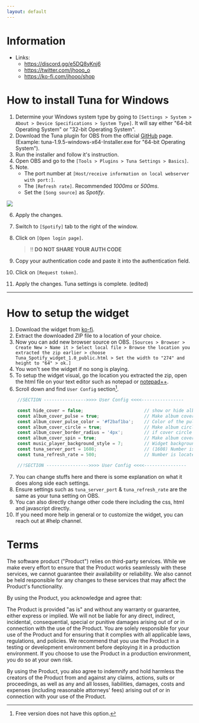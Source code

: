 ```yaml
---
layout: default
---
```

# Information

- Links:
  - https://discord.gg/e5DQ8yKnj6
  - https://twitter.com/jhooo_o
  - https://ko-fi.com/jhooo/shop

# How to install Tuna for Windows

1.  Determine your Windows system type by going to `[Settings > System > About > Device Specifications > System Type]`. It will say either "64-bit Operating System" or "32-bit Operating System".
2.  Download the Tuna plugin for OBS from the official [GitHub](https://github.com/univrsal/tuna/releases/latest) page.
    (Example: tuna-1.9.5-windows-x64-Installer.exe for "64-bit Operating System").
3.  Run the installer and follow it's instruction.
4.  Open OBS and go to the `[Tools > Plugins > Tuna Settings > Basics]`.
5.  Note.
    - The port number at `[Host/receive information on local webserver with port:]`.
    - The `[Refresh rate]`. Recommended *1000ms* or *500ms*.
    - Set the `[Song source]` as *Spotify*.

![](https://i.postimg.cc/3wt3sZ8y/obs64-Tg-Af-BCzm9z.png)

6.  Apply the changes.
7.  Switch to `[Spotify]` tab to the right of the window.
8.  Click on `[Open login page]`.
    
    > !! **DO NOT SHARE YOUR AUTH CODE**

9.  Copy your authentication code and paste it into the authentication field.
10. Click on `[Request token]`.
11. Apply the changes. Tuna settings is complete.
 (edited)

---

# How to setup the widget

1.  Download the widget from [ko-fi](https://ko-fi.com/jhooo/shop).
2.  Extract the downloaded ZIP file to a location of your choice.
3.  Now you can add new browser source on OBS.
   `[Sources > Browser > Create New > Name it > Select local file > Browse the location you extracted the zip earlier >
    choose Tuna_Spotify_widget_1.0_public.html > Set the width to "274" and height to "64" > ok.]`
4.  You won't see the widget if no song is playing.
5.  To setup the widget visual, go the location you extracted the zip, open the html file on your text editor such as notepad or [notepad++](https://notepad-plus-plus.org/downloads/).
6.  Scroll down and find `User Config` section[^1].

```javascript
    //SECTION ---------------->>>> User Config <<<<----------------

    const hide_cover = false;                       // show or hide albumcover entirely. [true/false]
    const album_cover_pulse = true;                 // Make album cover pulse. [true/false]
    const album_cover_pulse_color = '#f2baf1ba';    // Color of the pulse. Use 8 digits hex for transparency/opacity (or just add 'ba' at the end of 6 digit hex). ['#FFFFFFBA']
    const album_cover_circle = true;                // Make album circle [true/false]
    const album_cover_border_radius = '4px';        // if cover circle is 'false', it be square with this border radius size. ['number + px']
    const album_cover_spin = true;                  // Make album cover spin. [true/false]
    const music_player_background_style = 7;        // Widget background color, choose between [1 ~ 7]
    const tuna_server_port = 1608;                  // (1608) Number is located at : OBS > Tools > Tuna Settings [Host/receive information on local webserver with port]
    const tuna_refresh_rate = 500;                  // Number is located at : OBS > Tools > Tuna Settings [Refresh rate]

    //!SECTION ---------------->>>> User Config <<<<----------------
```

7.  You can change stuffs here and there is some explanation on what it does along side each settings.
8.  Ensure settings such as `tuna_server_port` & `tuna_refresh_rate` are the same as your tuna setting on OBS.
9.  You can also directly change other code there including the css, html and javascript directly.
10. If you need more help in general or to customize the widget, you can reach out at #help channel.

# Terms

The software product ("Product") relies on third-party services. While we make every effort to ensure that the Product works seamlessly with these services, we cannot guarantee their availability or reliability. We also cannot be held responsible for any changes to these services that may affect the Product's functionality.

By using the Product, you acknowledge and agree that:

The Product is provided "as is" and without any warranty or guarantee, either express or implied.
We will not be liable for any direct, indirect, incidental, consequential, special or punitive damages arising out of or in connection with the use of the Product.
You are solely responsible for your use of the Product and for ensuring that it complies with all applicable laws, regulations, and policies.
We recommend that you use the Product in a testing or development environment before deploying it in a production environment. If you choose to use the Product in a production environment, you do so at your own risk.

By using the Product, you also agree to indemnify and hold harmless the creators of the Product from and against any claims, actions, suits or proceedings, as well as any and all losses, liabilities, damages, costs and expenses (including reasonable attorneys' fees) arising out of or in connection with your use of the Product.


[^1]: Free version does not have this option.
